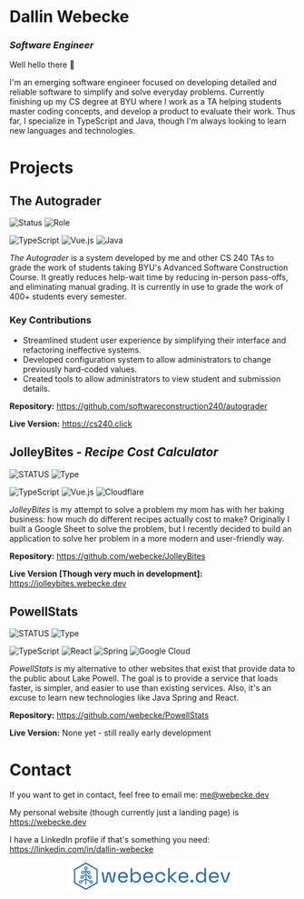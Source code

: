 # Dallin Webecke
### _Software Engineer_

Well hello there 👋

I'm an emerging software engineer focused on developing detailed and reliable software to simplify and solve everyday 
problems. Currently finishing up my CS degree at BYU where I work as a TA helping students master coding concepts, and 
develop a product to evaluate their work. Thus far, I specialize in TypeScript and Java, though I'm always looking to 
learn new languages and technologies. 

# Projects

## The Autograder 
![Status](https://img.shields.io/badge/Status-In%20Production-success?style=for-the-badge)
![Role](https://img.shields.io/badge/Current%20Developer-2024--2025-blue?style=for-the-badge)

![TypeScript](https://img.shields.io/badge/TypeScript-3178C6?style=for-the-badge&logo=typescript&logoColor=white)
![Vue.js](https://img.shields.io/badge/Vue.js-4FC08D?style=for-the-badge&logo=vue.js&logoColor=white)
![Java](https://img.shields.io/badge/Java-437291?style=for-the-badge&logo=openjdk&logoColor=white)

_The Autograder_ is a system developed by me and other CS 240 TAs to grade the work of students taking BYU's Advanced 
Software Construction Course. It greatly reduces help-wait time by reducing in-person pass-offs, and eliminating manual 
grading. It is currently in use to grade the work of 400+ students every semester.

### Key Contributions

- Streamlined student user experience by simplifying their interface and refactoring ineffective systems.
- Developed configuration system to allow administrators to change previously hard-coded values.
- Created tools to allow administrators to view student and submission details.

**Repository:** https://github.com/softwareconstruction240/autograder

**Live Version:** https://cs240.click


## JolleyBites - _Recipe Cost Calculator_
![STATUS](https://img.shields.io/badge/STATUS-IN%20DEVELOPMENT-yellow?style=for-the-badge)
![Type](https://img.shields.io/badge/PERSONAL%20PROJECT-2024--2025-blue?style=for-the-badge)

![TypeScript](https://img.shields.io/badge/TypeScript-3178C6?style=for-the-badge&logo=typescript&logoColor=white)
![Vue.js](https://img.shields.io/badge/Vue.js-4FC08D?style=for-the-badge&logo=vue.js&logoColor=white)
![Cloudflare](https://img.shields.io/badge/Cloudflare-F38020?style=for-the-badge&logo=cloudflare&logoColor=white)

_JolleyBites_ is my attempt to solve a problem my mom has with her baking business: how much do different recipes 
actually cost to make? Originally I built a Google Sheet to solve the problem, but I recently decided to build an
application to solve her problem in a more modern and user-friendly way.

**Repository:** https://github.com/webecke/JolleyBites

**Live Version [Though very much in development]:** https://jolleybites.webecke.dev


## PowellStats
![STATUS](https://img.shields.io/badge/STATUS-EARLY%20DEVELOPMENT-orange?style=for-the-badge)
![Type](https://img.shields.io/badge/PERSONAL%20PROJECT-2025-blue?style=for-the-badge)

![TypeScript](https://img.shields.io/badge/TypeScript-3178C6?style=for-the-badge&logo=typescript&logoColor=white)
![React](https://img.shields.io/badge/React-20232A?style=for-the-badge&logo=react&logoColor=61DAFB)
![Spring](https://img.shields.io/badge/Spring-6DB33F?style=for-the-badge&logo=spring&logoColor=white)
![Google Cloud](https://img.shields.io/badge/Google_Cloud-4285F4?style=for-the-badge&logo=google-cloud&logoColor=white)

_PowellStats_ is my alternative to other websites that exist that provide data to the public about Lake Powell. The goal 
is to provide a service that loads faster, is simpler, and easier to use than existing services. Also, it's an excuse
to learn new technologies like Java Spring and React.

**Repository:** https://github.com/webecke/PowellStats

**Live Version:** None yet - still really early development


# Contact
If you want to get in contact, feel free to email me: me@webecke.dev

My personal website (though currently just a landing page) is https://webecke.dev

I have a LinkedIn profile if that's something you need: https://linkedin.com/in/dallin-webecke

<p align="center">
  <img src="./webeckedev.svg" width="300" alt="Dallin Webecke Logo">
</p>
